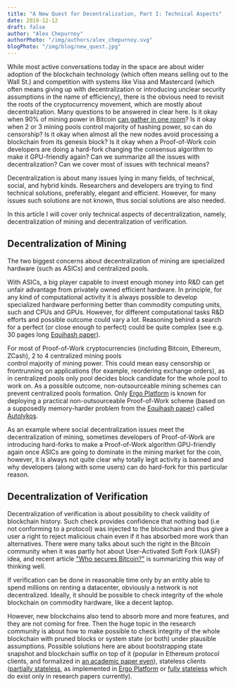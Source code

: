 ```yaml
---
title: "A New Quest for Decentralization, Part I: Technical Aspects"
date: 2019-12-12
draft: false
author: "Alex Chepurnoy"
authorPhoto: "/img/authors/alex_chepurnoy.svg"
blogPhoto: "/img/blog/new_quest.jpg"
---
```


While most active conversations today in the space are about wider adoption of the blockchain technology (which often means
selling out to the Wall St.) and competition with systems like Visa and Mastercard (which often means giving up with 
decentralization or introducing unclear security assumptions in the name of efficiency), there is the obvious need to 
revisit the roots of the cryptocurrency movement, which are mostly about decentralization. Many questions to be answered in clear here. Is it 
okay when 90% of mining power in Bitcoin [can gather in one room](https://twitter.com/lopp/status/673398201307664384)? 
Is it okay when 2 or 3 mining pools control majority of hashing power, so can do censorship? Is it okay when almost all
the new nodes avoid processing a blockchain from its genesis block? Is it okay when a Proof-of-Work coin developers are
doing a hard-fork changing the consensus algorithm to make it GPU-friendly again? Can we summarize all the issues with
decentralization? Can we cover most of issues with technical means?

Decentralization is about many issues lying in many fields, of technical, social, and hybrid kinds. Researchers and 
developers are trying to find technical solutions, preferably, elegant and efficient. However, for many issues 
such solutions are not known, thus social solutions are also needed. 

In this article I will cover only technical aspects of decentralization, namely, decentralization of mining and 
decentralization of verification.

## Decentralization of Mining

The two biggest concerns about decentralization of mining are specialized hardware (such as ASICs) and centralized pools. 

With ASICs, a big player capable to invest enough money into R&D can get unfair advantage from privately 
owned efficient hardware. In principle, for any kind of computational activity it is always possible to develop 
specialized hardware performing better than commodity computing units, such and CPUs and GPUs. However, for different 
computational tasks R&D efforts and possible outcome could vary a lot. Reasoning behind a search for a perfect (or 
close enough to perfect) could be quite complex (see e.g. 30 pages long [Equihash paper](http://ledgerjournal.org/ojs/index.php/ledger/article/view/48)).

For most of Proof-of-Work cryptocurrencies (including Bitcoin, Ethereum, ZCash), 2 to 4 centralized mining pools  
control majority of mining power. This could mean easy censorship or frontrunning on applications (for example, 
reordering exchange orders), as in centralized pools only pool decides block candidate for the whole pool to work on.
As a possible outcome, non-outsourceable mining schemes can prevent centralized pools formation. Only [Ergo Platform](https://ergoplatform.org/en/) is known for deploying a practical non-outsourceable Proof-of-Work scheme (based on a supposedly memory-harder problem from the [Equihash paper](http://ledgerjournal.org/ojs/index.php/ledger/article/view/48)) called [Autolykos](https://docs.ergoplatform.com/ErgoPow.pdf).   

As an example where social decentralization issues meet the decentralization of mining, sometimes developers of 
Proof-of-Work are introducing hard-forks to make a Proof-of-Work algorithm GPU-friendly again once ASICs are going to 
dominate in the mining market for the coin, however, it is always not quite clear why totally legit activity is banned
 and why developers (along with some users) can do hard-fork for this particular reason. 

## Decentralization of Verification

Decentralization of verification is about possibility to check validity of blockchain history. Such check provides
confidence that nothing bad (i.e not conforming to a protocol) was injected to the blockchain and thus give a user 
a right to reject malicious chain even if it has absorbed more work than alternatives. There were many talks about
such the right in the Bitcoin community when it was partly hot about User-Activated Soft Fork (UASF) idea, and 
recent article ["Who secures Bitcoin?"](https://medium.com/@BitcoinErrorLog/who-secures-bitcoin-95b19bbcda3c) is
summarizing this way of thinking well. 

If verification can be done in reasonable time only by an entity able to spend millions on renting a datacenter, 
obviously a network is not decentralized. Ideally, it should be possible to check integrity of the whole blockchain 
on commodity hardware, like a decent laptop.

However, new blockchains also tend to absorb more and more features, and they are not coming for free. Then the 
huge topic in the research community is about how to make possible to check integrity of the whole blockchain
with pruned blocks or system state (or both) under plausible assumptions. Possible solutions here are about bootstrapping 
state snapshot and blockchain suffix on top of it (popular in Ethereum protocol clients, and formalized in [an academic paper even](https://eprint.iacr.org/2018/129.pdf)), stateless clients ([partially stateless](https://eprint.iacr.org/2016/994), as implemented in [Ergo Platform](https://ergoplatform.org/en/) or [fully stateless](https://eprint.iacr.org/2018/968) which do exist only in research papers currently).
